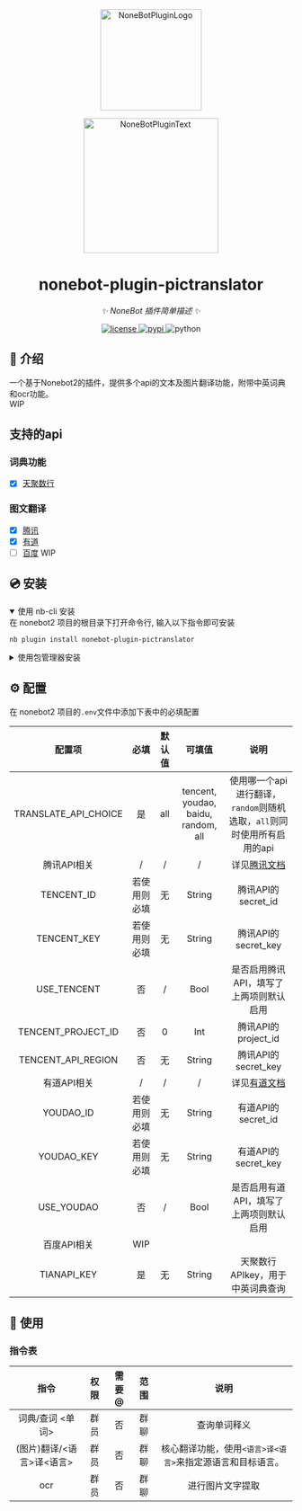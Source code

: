 <div align="center">
  <a href="https://v2.nonebot.dev/store"><img src="https://github.com/A-kirami/nonebot-plugin-template/blob/resources/nbp_logo.png" width="180" height="180" alt="NoneBotPluginLogo"></a>
  <br>
  <p><img src="https://github.com/A-kirami/nonebot-plugin-template/blob/resources/NoneBotPlugin.svg" width="240" alt="NoneBotPluginText"></p>
</div>

<div align="center">

# nonebot-plugin-pictranslator

_✨ NoneBot 插件简单描述 ✨_


<a href="./LICENSE">
    <img src="https://img.shields.io/github/license/iona-s/nonebot-plugin-pictranslator.svg" alt="license">
</a>
<a href="https://pypi.python.org/pypi/nonebot-plugin-pictranslator">
    <img src="https://img.shields.io/pypi/v/nonebot-plugin-pictranslator.svg" alt="pypi">
</a>
<img src="https://img.shields.io/badge/python-3.9+-blue.svg" alt="python">

</div>

## 📖 介绍

一个基于Nonebot2的插件，提供多个api的文本及图片翻译功能，附带中英词典和ocr功能。\
WIP

## 支持的api
### 词典功能
- [x] [天聚数行](https://www.tianapi.com/apiview/49)

### 图文翻译
- [x] [腾讯](https://ai.qq.com/)
- [x] [有道](https://ai.youdao.com/)
- [ ] [百度](https://fanyi-api.baidu.com/)  WIP

## 💿 安装

<details open>
<summary>使用 nb-cli 安装</summary>
在 nonebot2 项目的根目录下打开命令行, 输入以下指令即可安装

    nb plugin install nonebot-plugin-pictranslator

</details>

<details>
<summary>使用包管理器安装</summary>
在 nonebot2 项目的插件目录下, 打开命令行, 根据你使用的包管理器, 输入相应的安装命令

<details>
<summary>pip</summary>

    pip install nonebot-plugin-pictranslator
</details>
<details>
<summary>pdm</summary>

    pdm add nonebot-plugin-pictranslator
</details>
<details>
<summary>poetry</summary>

    poetry add nonebot-plugin-pictranslator
</details>
<details>
<summary>uv</summary>

    uv add nonebot-plugin-pictranslator
</details>
<details>
<summary>conda</summary>

    conda install nonebot-plugin-pictranslator
</details>

打开 nonebot2 项目根目录下的 `pyproject.toml` 文件, 在 `[tool.nonebot]` 部分追加写入

    plugins = ["nonebot_plugin_template"]

</details>

## ⚙️ 配置

在 nonebot2 项目的`.env`文件中添加下表中的必填配置

|         配置项          |   必填   | 默认值 |                 可填值                 |                            说明                            |
|:--------------------:|:------:|:---:|:-----------------------------------:|:--------------------------------------------------------:|
| TRANSLATE_API_CHOICE |   是    | all | tencent, youdao, baidu, random, all |      使用哪一个api进行翻译，`random`则随机选取，`all`则同时使用所有启用的api       |
|       腾讯API相关        |   /    |  /  |                  /                  | 详见[腾讯文档](https://cloud.tencent.com/document/product/551) |
|      TENCENT_ID      | 若使用则必填 |  无  |               String                |                     腾讯API的secret_id                      |
|     TENCENT_KEY      | 若使用则必填 |  无  |               String                |                     腾讯API的secret_key                     |
|     USE_TENCENT      |   否    |  /  |                Bool                 |                  是否启用腾讯API，填写了上两项则默认启用                   |
|  TENCENT_PROJECT_ID  |   否    |  0  |                 Int                 |                     腾讯API的project_id                     |
|  TENCENT_API_REGION  |   否    |  无  |               String                |                     腾讯API的secret_key                     |
|       有道API相关        |   /    |  /  |                  /                  |       详见[有道文档](https://fanyi.youdao.com/openapi/)        |
|      YOUDAO_ID       | 若使用则必填 |  无  |               String                |                     有道API的secret_id                      |
|      YOUDAO_KEY      | 若使用则必填 |  无  |               String                |                     有道API的secret_key                     |
|      USE_YOUDAO      |   否    |  /  |                Bool                 |                  是否启用有道API，填写了上两项则默认启用                   |
|       百度API相关        |  WIP   |
|     TIANAPI_KEY      |   是    |  无  |               String                |                   天聚数行APIkey，用于中英词典查询                    |

## 🎉 使用
### 指令表
|        指令        | 权限 | 需要@ | 范围 |                说明                |
|:----------------:|:--:|:---:|:--:|:--------------------------------:|
|    词典/查词 <单词>    | 群员 |  否  | 群聊 |              查询单词释义              |
| (图片)翻译/<语言>译<语言> | 群员 |  否  | 群聊 | 核心翻译功能，使用`<语言>译<语言>`来指定源语言和目标语言。 |
|       ocr        | 群员 |  否  | 群聊 |             进行图片文字提取             |
